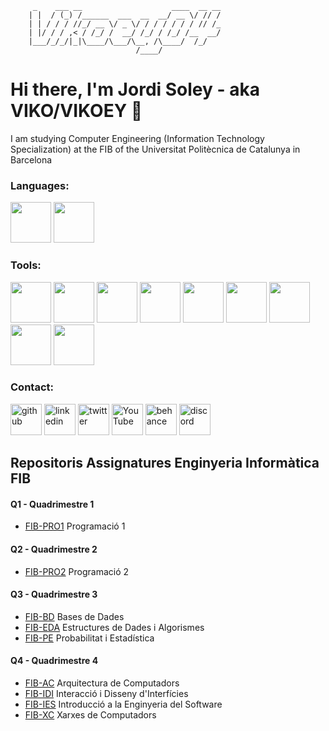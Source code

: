 ```
     _    ___ __                    ____  __ __
    | |  / (_) /______  ___  __  __/ __ \/ // /
    | | / / / //_/ __ \/ _ \/ / / / / / / // /_
    | |/ / / ,< / /_/ /  __/ /_/ / /_/ /__  __/ 
    |___/_/_/|_|\____/\___/\__, /\____/  /_/   
                            /____/                                                     
```

# Hi there, I'm Jordi Soley - aka VIKO/VIKOEY 👋

I am studying Computer Engineering (Information Technology Specialization) at the FIB of the Universitat Politècnica de Catalunya in Barcelona 

### Languages:  

<div align="left">
  
  <img src="https://cdn.jsdelivr.net/gh/devicons/devicon/icons/cplusplus/cplusplus-original.svg"  width="65px" ></img>
  <img src="https://cdn.jsdelivr.net/gh/devicons/devicon/icons/c/c-original.svg" width="65px" ></img>
  
</div>

### Tools:

<div align="left">
     
  <img src="https://cdn.jsdelivr.net/gh/devicons/devicon/icons/photoshop/photoshop-line.svg" width="65px" ></img>
  <img src="https://i2.wp.com/www.offlineinstallerapps.com/wp-content/uploads/2018/02/abaf11eee2b56956570d98ff8dc97150_400x400.png?resize=300%2C300&ssl=1" width="65px" ></img>
  <img src="https://cdn.jsdelivr.net/gh/devicons/devicon/icons/git/git-original.svg" width="65px" ></img>
  <img src="https://cdn.jsdelivr.net/gh/devicons/devicon/icons/github/github-original.svg" width="65px" ></img>
  <img src="https://cdn.jsdelivr.net/gh/devicons/devicon/icons/vscode/vscode-original.svg" width="65px" ></img>
  <img src="https://cdn.jsdelivr.net/gh/devicons/devicon/icons/vim/vim-original.svg" width="65px" ></img>
  <img src="https://cdn.jsdelivr.net/gh/devicons/devicon/icons/postgresql/postgresql-original-wordmark.svg" width="65px" ></img>
  <img src="https://cdn.jsdelivr.net/gh/devicons/devicon/icons/qt/qt-original.svg" width="65px" ></img>
  <img src="https://cdn.jsdelivr.net/gh/devicons/devicon/icons/opengl/opengl-original.svg" width="65px" ></img>
          
</div>

### Contact:

[<img src='https://cdn.jsdelivr.net/npm/simple-icons@3.0.1/icons/github.svg' alt='github' height='50'>](https://github.com/Vikoey04)  [<img src='https://cdn.jsdelivr.net/npm/simple-icons@3.0.1/icons/linkedin.svg' alt='linkedin' height='50'>](https://www.linkedin.com/in/jordisoleym/)  [<img src='https://cdn.jsdelivr.net/npm/simple-icons@3.0.1/icons/twitter.svg' alt='twitter' height='50'>](https://twitter.com/Vikoey04)  [<img src='https://cdn.jsdelivr.net/npm/simple-icons@3.0.1/icons/youtube.svg' alt='YouTube' height='50'>](https://www.youtube.com/channel/Vikoey04)  [<img src='https://cdn.jsdelivr.net/npm/simple-icons@3.0.1/icons/behance.svg' alt='behance' height='50'>](https://www.behance.net/vikoeyviko)  [<img src='https://cdn.jsdelivr.net/npm/simple-icons@3.0.1/icons/discord.svg' alt='discord' height='50'>](https://discord.gg/y98ac7g)  

## Repositoris Assignatures Enginyeria Informàtica FIB

#### Q1 - Quadrimestre 1
- [FIB-PRO1](https://github.com/Vikoey04/FIB-PRO1) Programació 1

#### Q2 - Quadrimestre 2
- [FIB-PRO2](https://github.com/Vikoey04/FIB-PRO2) Programació 2

#### Q3 - Quadrimestre 3
- [FIB-BD](https://github.com/Vikoey04/FIB-BD) Bases de Dades
- [FIB-EDA](https://github.com/Vikoey04/FIB-EDA) Estructures de Dades i Algorismes
- [FIB-PE](https://github.com/Vikoey04/FIB-PE) Probabilitat i Estadística

#### Q4 - Quadrimestre 4
- [FIB-AC](https://github.com/Vikoey04/FIB-AC) Arquitectura de Computadors
- [FIB-IDI](https://github.com/Vikoey04/FIB-IDI) Interacció i Disseny d'Interfícies
- [FIB-IES](https://github.com/Vikoey04/FIB-IES) Introducció a la Enginyeria del Software
- [FIB-XC](https://github.com/Vikoey04/FIB-XC) Xarxes de Computadors
